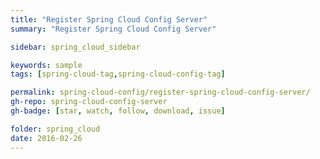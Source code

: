 ```yaml
---
title: "Register Spring Cloud Config Server"
summary: "Register Spring Cloud Config Server"

sidebar: spring_cloud_sidebar

keywords: sample
tags: [spring-cloud-tag,spring-cloud-config-tag]

permalink: spring-cloud-config/register-spring-cloud-config-server/
gh-repo: spring-cloud-config-server
gh-badge: [star, watch, follow, download, issue]

folder: spring_cloud
date: 2016-02-26
---
```



